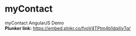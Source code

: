 # myContact
myContact AngularJS Demo
<br>
<strong>Plunker link:</strong>
<a href="https://embed.plnkr.co/fvoV4TPtm4b1dqiIivTq/">https://embed.plnkr.co/fvoV4TPtm4b1dqiIivTq/</a>
